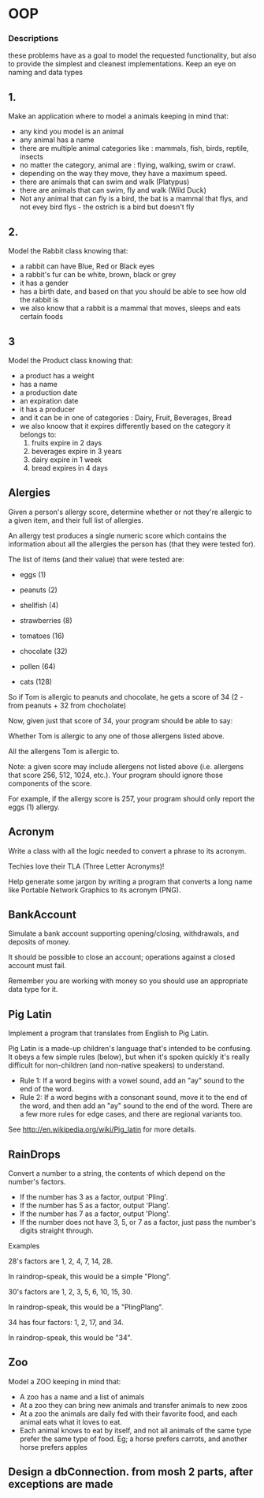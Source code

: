 # OOP
### Descriptions
these problems have as a goal to model the requested functionality, but also to provide the simplest and cleanest implementations.
Keep an eye on naming and data types

## 1. 
Make an application where to model a animals keeping in mind that:
- any kind you model is an animal
- any animal has a name
- there are multiple animal categories like : mammals, fish, birds, reptile, insects
- no matter the category, animal are : flying, walking, swim or crawl.
- depending on the way they move, they have a maximum speed.
- there are animals that can swim and walk (Platypus)
- there are animals that can swim, fly and walk (Wild Duck)
- Not any animal that can fly is a bird, the bat is a mammal that flys, and not evey bird flys - the ostrich is a bird but doesn't fly 

## 2.
Model the Rabbit class knowing that:
- a rabbit can have Blue, Red or Black eyes
- a rabbit's fur can be white, brown, black or grey
- it has a gender
- has a birth date, and based on that you should be able to see how old the rabbit is
- we also know that a rabbit is a mammal that moves, sleeps and eats certain foods

## 3 
Model the Product class knowing that:
- a product has a weight
- has a name
- a production date
- an expiration date
- it has a producer
- and it can be in one of categories : Dairy, Fruit, Beverages, Bread
- we also knoow that it expires differently based on the category it belongs to:
   1. fruits expire in 2 days
   2. beverages expire in 3 years
   3. dairy expire in 1 week
   4. bread expires in 4 days
   
   
## Alergies
   
Given a person's allergy score, determine whether or not they're allergic to a given item, and their full list of allergies.

An allergy test produces a single numeric score which contains the information about all the allergies the person has (that they were tested for).

The list of items (and their value) that were tested are:

- eggs (1)

- peanuts (2)

- shellfish (4)

- strawberries (8)

- tomatoes (16)

- chocolate (32)

- pollen (64)

- cats (128)

So if Tom is allergic to peanuts and chocolate, he gets a score of 34 (2 - from peanuts + 32 from chocholate)

Now, given just that score of 34, your program should be able to say:

Whether Tom is allergic to any one of those allergens listed above.

All the allergens Tom is allergic to.

Note: a given score may include allergens not listed above (i.e. allergens that score 256, 512, 1024, etc.). 
Your program should ignore those components of the score. 

For example, if the allergy score is 257, your program should only report the eggs (1) allergy.

 ## Acronym
Write a class with all the logic needed to convert a phrase to its acronym.

Techies love their TLA (Three Letter Acronyms)!

Help generate some jargon by writing a program that converts a long name like Portable Network Graphics to its acronym (PNG).

## BankAccount
Simulate a bank account supporting opening/closing, withdrawals, and deposits of money.

It should be possible to close an account; operations against a closed account must fail.

Remember you are working with money so you should use an appropriate data type for it.

## Pig Latin
Implement a program that translates from English to Pig Latin.

Pig Latin is a made-up children's language that's intended to be confusing. It obeys a few simple rules (below), but when it's spoken quickly it's really difficult for non-children (and non-native speakers) to understand.

   - Rule 1: If a word begins with a vowel sound, add an "ay" sound to the end of the word.
   - Rule 2: If a word begins with a consonant sound, move it to the end of the word, and then add an "ay" sound to the end of the word.
There are a few more rules for edge cases, and there are regional variants too.

See http://en.wikipedia.org/wiki/Pig_latin for more details.

## RainDrops

Convert a number to a string, the contents of which depend on the number's factors.

- If the number has 3 as a factor, output 'Pling'.
- If the number has 5 as a factor, output 'Plang'.
- If the number has 7 as a factor, output 'Plong'.
- If the number does not have 3, 5, or 7 as a factor, just pass the number's digits straight through.

Examples

28's factors are 1, 2, 4, 7, 14, 28.

In raindrop-speak, this would be a simple "Plong".

30's factors are 1, 2, 3, 5, 6, 10, 15, 30.

In raindrop-speak, this would be a "PlingPlang".

34 has four factors: 1, 2, 17, and 34.

In raindrop-speak, this would be "34".

## Zoo
Model a ZOO keeping in mind that:
-	A zoo has a name and a list of animals
-	At a zoo they can bring new animals and transfer animals to new zoos
-	At a zoo the animals are daily fed with their favorite food, and each animal eats what it loves to eat. 
-	Each animal knows to eat by itself, and not all animals of the same type prefer the same type of food. Eg; a horse prefers carrots, and another horse prefers apples

## Design a dbConnection. from mosh 2 parts, after exceptions are made
